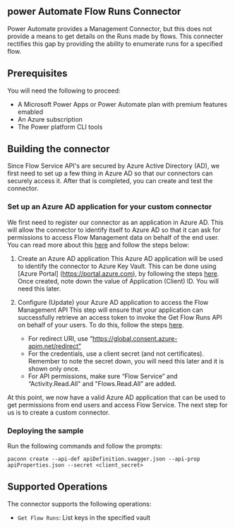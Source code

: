 ## power Automate Flow Runs Connector
Power Automate provides a Management Connector, but this does not provide a means to get details on the Runs made by flows. This connecter rectifies this gap by providing the ability to enumerate runs for a specified flow.

## Prerequisites
You will need the following to proceed:
* A Microsoft Power Apps or Power Automate plan with premium features emabled
* An Azure subscription
* The Power platform CLI tools

## Building the connector 
Since Flow Service API's are secured by Azure Active Directory (AD), we first need to set up a few thing in Azure AD so that our connectors can securely access it.  After that is completed, you can create and test the connector.

### Set up an Azure AD application for your custom connector
We first need to register our connector as an application in Azure AD.  This will allow the connector to identify itself to Azure AD so that it can ask for permissions to access Flow Management data on behalf of the end user.  You can read more about this [here](https://docs.microsoft.com/en-us/azure/active-directory/develop/authentication-scenarios) and follow the steps below:

1. Create an Azure AD application
This Azure AD application will be used to identify the connector to Azure Key Vault.  This can be done using [Azure Portal] (https://portal.azure.com), by following the steps [here](https://docs.microsoft.com/en-us/azure/active-directory/develop/quickstart-register-app).  Once created, note down the value of Application (Client) ID.  You will need this later.

2. Configure (Update) your Azure AD application to access the Flow Management API
This step will ensure that your application can successfully retrieve an access token to invoke the Get Flow Runs API on behalf of your users.  To do this, follow the steps [here](https://docs.microsoft.com/en-us/azure/active-directory/develop/quickstart-configure-app-access-web-apis).
    - For redirect URI, use “https://global.consent.azure-apim.net/redirect”
    - For the credentials, use a client secret (and not certificates).  Remember to note the secret down, you will need this later and it is shown only once.
    - For API permissions, make sure “Flow Service” and “Activity.Read.All" and "Flows.Read.All” are added.
   
At this point, we now have a valid Azure AD application that can be used to get permissions from end users and access Flow Service.  The next step for us is to create a custom connector.

### Deploying the sample
Run the following commands and follow the prompts:

```paconn
paconn create --api-def apiDefinition.swagger.json --api-prop apiProperties.json --secret <client_secret>
```

## Supported Operations
The connector supports the following operations:
* `Get Flow Runs`: List keys in the specified vault




